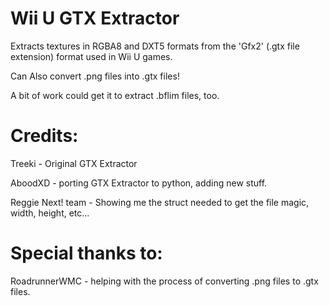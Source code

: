 # Wii U GTX Extractor
Extracts textures in RGBA8 and DXT5 formats from the 'Gfx2' (.gtx file extension) format used in Wii U games.  
  
Can Also convert .png files into .gtx files!  

A bit of work could get it to extract .bflim files, too.

# Credits:
Treeki - Original GTX Extractor

AboodXD - porting GTX Extractor to python, adding new stuff.

Reggie Next! team - Showing me the struct needed to get the file magic, width, height, etc...  
  
# Special thanks to:
RoadrunnerWMC - helping with the process of converting .png files to .gtx files.
